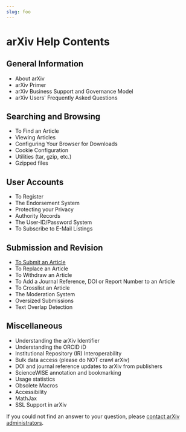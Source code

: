 ```yaml
---
slug: foo
---
```


# arXiv Help Contents

## General Information
- About arXiv
- arXiv Primer
- arXiv Business Support and Governance Model
- arXiv Users' Frequently Asked Questions

## Searching and Browsing
- To Find an Article
- Viewing Articles
- Configuring Your Browser for Downloads
- Cookie Configuration
- Utilities (tar, gzip, etc.)
- Gzipped files

## User Accounts
- To Register
- The Endorsement System
- Protecting your Privacy
- Authority Records
- The User-ID/Password System
- To Subscribe to E-Mail Listings

## Submission and Revision
- [To Submit an Article](submission-policy)
- To Replace an Article
- To Withdraw an Article
- To Add a Journal Reference, DOI or Report Number to an Article
- To Crosslist an Article
- The Moderation System
- Oversized Submissions
- Text Overlap Detection

## Miscellaneous
- Understanding the arXiv Identifier
- Understanding the ORCID iD
- Institutional Repository (IR) Interoperability
- Bulk data access (please do NOT crawl arXiv)
- DOI and journal reference updates to arXiv from publishers
- ScienceWISE annotation and bookmarking
- Usage statistics
- Obsolete Macros
- Accessibility
- MathJax
- SSL Support in arXiv

If you could not find an answer to your question, please [contact arXiv
administrators](contact).
